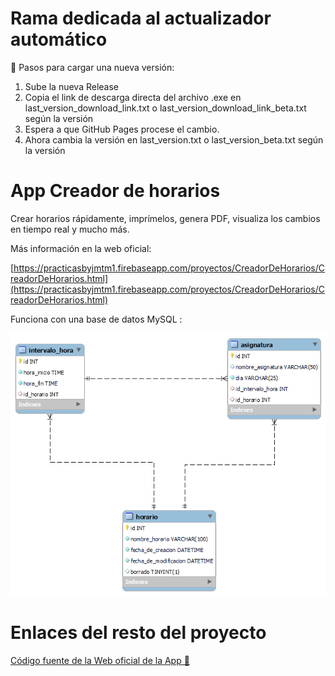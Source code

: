 # Rama dedicada al actualizador automático

📌 Pasos para cargar una nueva versión:

1. Sube la nueva Release
2. Copia el link de descarga directa del archivo .exe en last_version_download_link.txt o last_version_download_link_beta.txt según la versión
3. Espera a que GitHub Pages procese el cambio.
4. Ahora cambia la versión en last_version.txt o last_version_beta.txt según la versión

# App Creador de horarios

Crear horarios rápidamente, imprímelos, genera PDF, visualiza los cambios en tiempo real y mucho más.

Más información en la web oficial: 

[https://practicasbyjmtm1.firebaseapp.com/proyectos/CreadorDeHorarios/CreadorDeHorarios.html](https://practicasbyjmtm1.firebaseapp.com/proyectos/CreadorDeHorarios/CreadorDeHorarios.html)

Funciona con una base de datos MySQL :

![Imagen del esquema de la base de datos](https://raw.githubusercontent.com/juanmatorres-dev/App_CreadorDeHorarios/master/esquema.png)

# Enlaces del resto del proyecto
[Código fuente de la Web oficial de la App 🏹](https://github.com/juanmatorres-dev/App_CreadorDeHorarios_Web)
